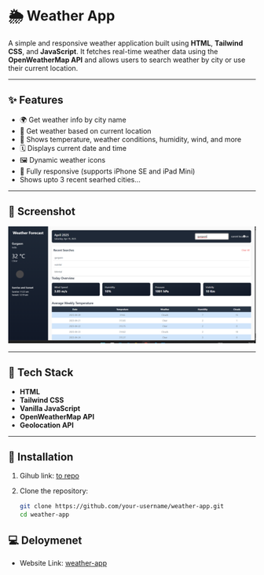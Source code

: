 # 🌦️ Weather App

A simple and responsive weather application built using **HTML**, **Tailwind CSS**, and **JavaScript**. It fetches real-time weather data using the **OpenWeatherMap API** and allows users to search weather by city or use their current location.

---

## ✨ Features

- 🌍 Get weather info by city name
- 📍 Get weather based on current location
- 🧭 Shows temperature, weather conditions, humidity, wind, and more
- 🗓 Displays current date and time
- 🖼 Dynamic weather icons
- 📱 Fully responsive (supports iPhone SE and iPad Mini)
- Shows upto 3 recent searhed cities...

---

## 📸 Screenshot

![Weather App Screenshot](./public/image.png)

---

## 🚀 Tech Stack

- **HTML**
- **Tailwind CSS**
- **Vanilla JavaScript**
- **OpenWeatherMap API**
- **Geolocation API**

---

## 🔧 Installation
1. Gihub link:
    [to repo](https://github.com/NavBst/weather-web-app/tree/navneet)
2. Clone the repository:
    
   ```bash
   git clone https://github.com/your-username/weather-app.git
   cd weather-app

## 💻 Deloymenet
- Website Link:
  [weather-app](https://6803c85a94fa976b13daa8ae--weather-web-app023.netlify.app/)
